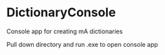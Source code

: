 # DictionaryConsole
Console app for creating mA dictionaries

Pull down directory and run .exe to open console app
